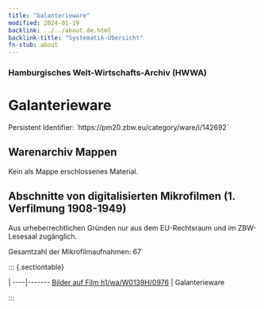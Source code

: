 ```yaml
---
title: "Galanterieware"
modified: 2024-01-19
backlink: ../../about.de.html
backlink-title: "Systematik-Übersicht"
fn-stub: about
---
```


### Hamburgisches Welt-Wirtschafts-Archiv (HWWA)

# Galanterieware

<div class="hint">Persistent Identifier: `https://pm20.zbw.eu/category/ware/i/142692`</div>







## Warenarchiv Mappen





Kein als Mappe erschlossenes Material.



<a id="filmsections" />

## Abschnitte von digitalisierten Mikrofilmen (1. Verfilmung 1908-1949)

<p>Aus urheberrechtlichen Gründen nur aus dem EU-Rechtsraum und im ZBW-Lesesaal zugänglich.</p>


<p>Gesamtzahl der Mikrofilmaufnahmen: 67</p>





::: {.sectiontable}

 | 
----|-------
<a class="btn" href="https://pm20.zbw.eu/film/h1/wa/W0139H/0976" rel="nofollow">Bilder auf Film h1/wa/W0139H/0976</a> | Galanterieware


:::
















